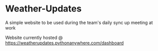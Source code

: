# Weather-Updates

A simple website to be used during the team's daily sync up meeting at work

Website currently hosted @ https://weatherupdates.pythonanywhere.com/dashboard
